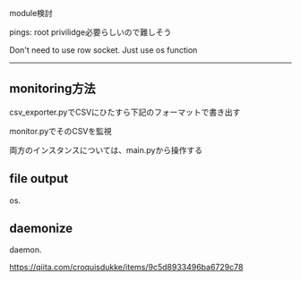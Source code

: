 module検討

pings:
root privilidge必要らしいので難しそう

Don't need to use row socket.
Just use os function

----------
## monitoring方法
csv_exporter.pyでCSVにひたすら下記のフォーマットで書き出す

monitor.pyでそのCSVを監視

両方のインスタンスについては、main.pyから操作する


## file output
os.

## daemonize
daemon.

https://qiita.com/croquisdukke/items/9c5d8933496ba6729c78

